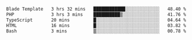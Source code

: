 <!--START_SECTION:waka-->

```txt
Blade Template   3 hrs 32 mins   ████████████░░░░░░░░░░░░░   48.40 %
PHP              3 hrs 3 mins    ██████████▒░░░░░░░░░░░░░░   41.76 %
TypeScript       20 mins         █░░░░░░░░░░░░░░░░░░░░░░░░   04.64 %
HTML             16 mins         █░░░░░░░░░░░░░░░░░░░░░░░░   03.82 %
Bash             3 mins          ▒░░░░░░░░░░░░░░░░░░░░░░░░   00.78 %
```

<!--END_SECTION:waka-->
